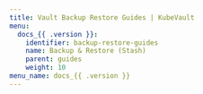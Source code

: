 ```yaml
---
title: Vault Backup Restore Guides | KubeVault
menu:
  docs_{{ .version }}:
    identifier: backup-restore-guides
    name: Backup & Restore (Stash)
    parent: guides
    weight: 10
menu_name: docs_{{ .version }}
---
```

